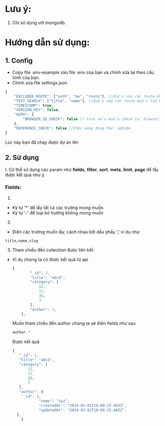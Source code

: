 # Lưu ý:
1. Chỉ sử dụng với mongodb.
# Hướng dẫn sử dụng: 
## 1. Config
- Copy file .env-example vào file .env của bạn và chỉnh sửa lại theo cấu hình của bạn.
- Chỉnh sửa file settings.json
 ```javascript
 {
     "EXCLUDED_ROUTE": ["auth", "me", "route"], //điền vào các route không muốn tạo ra permissions, auth, me và route là mặc định
     "TEXT_SEARCH": ["title", "name"], //điền vào các route muốn tìm kiếm bằng tiếng Việt
     "TIMESTAMP": true,
     "VERSION_KEY": false,
     "AUTH": {
         "BROWSER_ID_CHECK": false // true nếu muốn check cả browserId, bắt buộc phải truyền thêm browserId khi login và refreshToken
     },
     "REFERENCE_CHECK": false //Chức năng đang thử nghiệm
 }
 ```
 Lúc này bạn đã chạy được dự án lên


## 2. Sử dụng
I. Có thể sử dụng các param như **fields**, **filter**, **sort**, **meta**, **limit**, **page** để lấy được kết quả như ý.
 ### Fields:
 1. 
  - Ký tự '*' để lấy tất cả các trường mong muốn.
  - Ký tự '-' để loại bỏ trường không mong muốn

 2.
  - Điền các trường muốn lấy, cách nhau bởi dấu phẩy ',' ví dụ như
   ```javascrit
   title,name,slug
   ```
 3. Tham chiếu đến collection được liên kết:
  - Ví dụ chúng ta có được kết quả từ api
    ```javascript
    {
            "_id": 1,
            "title": "abcd",
            "category": [
                12,
                17,
                35,
                3
            ],
            "author": 1,            
        },
    ```
    Muốn tham chiếu đến author chúng ta sẽ điền fields như sau
    ```javascript
    author.*
    ```
    Được kết quả
    ```javascript
    {
       "_id": 1,
       "title": "abcd",
       "category": [
           12,
           17,
           35,
           3
       ],
       "author": {
        "_id": 1,
                "name": "xyz",
                "createdAt": "2024-03-01T10:09:25.665Z",
                "updatedAt": "2024-03-01T10:09:25.665Z",
      },            
        }
    ```
    
